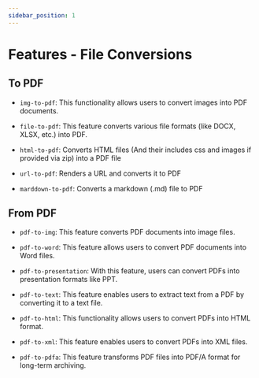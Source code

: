 ```yaml
---
sidebar_position: 1
---
```

# Features - File Conversions

## To PDF

- `img-to-pdf`: This functionality allows users to convert images into PDF documents.

- `file-to-pdf`: This feature converts various file formats (like DOCX, XLSX, etc.) into PDF.

- `html-to-pdf`: Converts HTML files (And their includes css and images if provided via zip) into a PDF file

- `url-to-pdf`: Renders a URL and converts it to PDF

- `marddown-to-pdf`: Converts a markdown (.md) file to PDF

## From PDF
- `pdf-to-img`: This feature converts PDF documents into image files.

- `pdf-to-word`: This feature allows users to convert PDF documents into Word files.

- `pdf-to-presentation`: With this feature, users can convert PDFs into presentation formats like PPT.

- `pdf-to-text`: This feature enables users to extract text from a PDF by converting it to a text file.

- `pdf-to-html`: This functionality allows users to convert PDFs into HTML format.

- `pdf-to-xml`: This feature enables users to convert PDFs into XML files.

- `pdf-to-pdfa`: This feature transforms PDF files into PDF/A format for long-term archiving.
